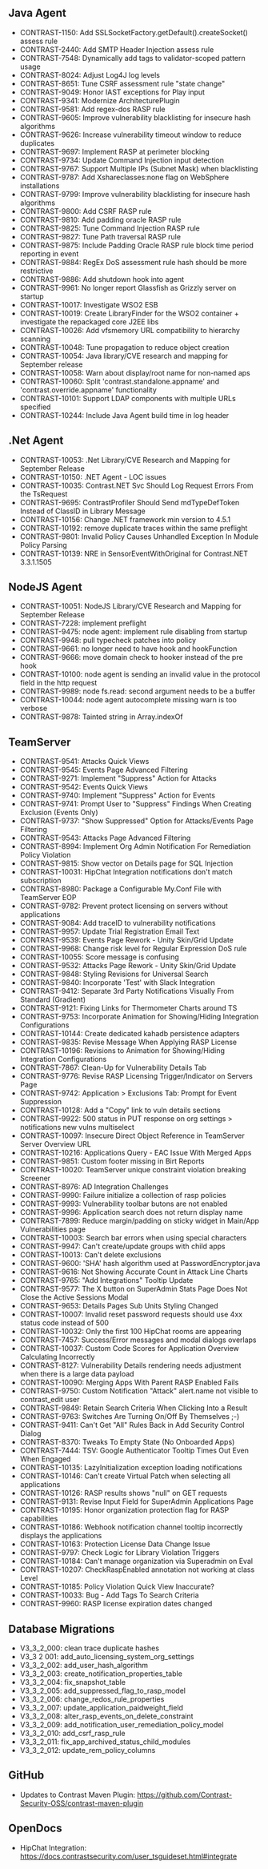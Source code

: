 <!--
title: "Contrast 3.3.2 - September 2016"
description: "Contrast 3.3.2 September 2016"
tags: "3.3.2 September Release Notes"
-->

## Java Agent
* CONTRAST-1150: Add SSLSocketFactory.getDefault().createSocket() assess rule
* CONTRAST-2440: Add SMTP Header Injection assess rule
* CONTRAST-7548: Dynamically add tags to validator-scoped pattern usage
* CONTRAST-8024: Adjust Log4J log levels
* CONTRAST-8651: Tune CSRF assessment rule "state change" 
* CONTRAST-9049: Honor IAST exceptions for Play input
* CONTRAST-9341: Modernize ArchitecturePlugin
* CONTRAST-9581: Add regex-dos RASP rule
* CONTRAST-9605: Improve vulnerability blacklisting for insecure hash algorithms
* CONTRAST-9626: Increase vulnerability timeout window to reduce duplicates
* CONTRAST-9697: Implement RASP at perimeter blocking
* CONTRAST-9734: Update Command Injection input detection
* CONTRAST-9767: Support Multiple IPs (Subnet Mask) when blacklisting
* CONTRAST-9787: Add Xshareclasses:none flag on WebSphere installations
* CONTRAST-9799: Improve vulnerability blacklisting for insecure hash algorithms
* CONTRAST-9800: Add CSRF RASP rule
* CONTRAST-9810: Add padding oracle RASP rule
* CONTRAST-9825: Tune Command Injection RASP rule
* CONTRAST-9827: Tune Path traversal RASP rule
* CONTRAST-9875: Include Padding Oracle RASP rule block time period reporting in event
* CONTRAST-9884: RegEx DoS assessment rule hash should be more restrictive
* CONTRAST-9886: Add shutdown hook into agent
* CONTRAST-9961: No longer report Glassfish as Grizzly server on startup
* CONTRAST-10017: Investigate WSO2 ESB
* CONTRAST-10019: Create LibraryFinder for the WSO2 container + investigate the repackaged core J2EE libs
* CONTRAST-10026: Add vfsmemory URL compatibility to hierarchy scanning
* CONTRAST-10048: Tune propagation to reduce object creation
* CONTRAST-10054: Java library/CVE research and mapping for September release
* CONTRAST-10058: Warn about display/root name for non-named aps
* CONTRAST-10060: Split 'contrast.standalone.appname' and 'contrast.override.appname' functionality
* CONTRAST-10101: Support LDAP components with multiple URLs specified
* CONTRAST-10244: Include Java Agent build time in log header


## .Net Agent
* CONTRAST-10053: .Net Library/CVE Research and Mapping for September Release
* CONTRAST-10150: .NET Agent - LOC issues
* CONTRAST-10035: Contrast.NET Svc Should Log Request Errors From the TsRequest
* CONTRAST-9695: ContrastProfiler Should Send mdTypeDefToken Instead of ClassID in Library Message
* CONTRAST-10156: Change .NET framework min version to 4.5.1 
* CONTRAST-10192: remove duplicate traces within the same preflight
* CONTRAST-9801: Invalid Policy Causes Unhandled Exception In Module Policy Parsing
* CONTRAST-10139: NRE in SensorEventWithOriginal for Contrast.NET 3.3.1.1505

## NodeJS Agent
* CONTRAST-10051: NodeJS Library/CVE Research and Mapping for September Release
* CONTRAST-7228: implement preflight
* CONTRAST-9475: node agent: implement rule disabling from startup
* CONTRAST-9948: pull typecheck patches into policy
* CONTRAST-9661: no longer need to have hook and hookFunction
* CONTRAST-9666: move domain check to hooker instead of the pre hook
* CONTRAST-10100: node agent is sending an invalid value in the protocol field in the http request
* CONTRAST-9989: node fs.read: second argument needs to be a buffer
* CONTRAST-10044: node agent autocomplete missing warn is too verbose 
* CONTRAST-9878: Tainted string in Array.indexOf

## TeamServer
* CONTRAST-9541: Attacks Quick Views
* CONTRAST-9545: Events Page Advanced Filtering
* CONTRAST-9271: Implement "Suppress" Action for Attacks
* CONTRAST-9542: Events Quick Views
* CONTRAST-9740: Implement "Suppress" Action for Events
* CONTRAST-9741: Prompt User to "Suppress" Findings When Creating Exclusion (Events Only)
* CONTRAST-9737: "Show Suppressed" Option for Attacks/Events Page Filtering
* CONTRAST-9543: Attacks Page Advanced Filtering
* CONTRAST-8994: Implement Org Admin Notification For Remediation Policy Violation
* CONTRAST-9815: Show vector on Details page for SQL Injection
* CONTRAST-10031: HipChat Integration notifications don't match subscription
* CONTRAST-8980: Package a Configurable My.Conf File with TeamServer EOP
* CONTRAST-9782: Prevent protect licensing on servers without applications
* CONTRAST-9084: Add traceID to vulnerability notifications
* CONTRAST-9957: Update Trial Registration Email Text
* CONTRAST-9539: Events Page Rework - Unity Skin/Grid Update
* CONTRAST-9968: Change risk level for Regular Expression DoS rule
* CONTRAST-10055: Score message is confusing
* CONTRAST-9532: Attacks Page Rework - Unity Skin/Grid Update
* CONTRAST-9848: Styling Revisions for Universal Search
* CONTRAST-9840: Incorporate 'Test' with Slack Integration
* CONTRAST-9412: Separate 3rd Party Notifications Visually From Standard (Gradient)
* CONTRAST-9121: Fixing Links for Thermometer Charts around TS
* CONTRAST-9753: Incorporate Animation for Showing/Hiding Integration Configurations
* CONTRAST-10144: Create dedicated kahadb persistence adapters
* CONTRAST-9835: Revise Message When Applying RASP License
* CONTRAST-10196: Revisions to Animation for Showing/Hiding Integration Configurations
* CONTRAST-7867: Clean-Up for Vulnerability Details Tab
* CONTRAST-9776: Revise RASP Licensing Trigger/Indicator on Servers Page
* CONTRAST-9742: Application > Exclusions Tab: Prompt for Event Suppression
* CONTRAST-10128: Add a "Copy" link to vuln details sections
* CONTRAST-9922: 500 status in PUT response on org settings > notifications new vulns multiselect
* CONTRAST-10097: Insecure Direct Object Reference in TeamServer Server Overview URL
* CONTRAST-10216: Applications Query - EAC Issue With Merged Apps
* CONTRAST-9851: Custom footer missing in Birt Reports
* CONTRAST-10020: TeamServer unique constraint violation breaking Screener
* CONTRAST-8976: AD Integration Challenges
* CONTRAST-9990: Failure initialize a collection of rasp policies
* CONTRAST-9993: Vulnerability toolbar butons are not enabled
* CONTRAST-9996: Application search does not return display name
* CONTRAST-7899: Reduce margin/padding on sticky widget in Main/App Vulnerabilities page
* CONTRAST-10003: Search bar errors when using special characters
* CONTRAST-9947: Can't create/update groups with child apps
* CONTRAST-10013: Can't delete exclusions
* CONTRAST-9600: 'SHA' hash algorithm used at PasswordEncryptor.java
* CONTRAST-9616: Not Showing Accurate Count in Attack Line Charts
* CONTRAST-9765: "Add Integrations" Tooltip Update
* CONTRAST-9577: The X button on SuperAdmin Stats Page Does Not Close the Active Sessions Modal
* CONTRAST-9653: Details Pages Sub Units Styling Changed
* CONTRAST-10007: Invalid reset password requests should use 4xx status code instead of 500
* CONTRAST-10032: Only the first 100 HipChat rooms are appearing
* CONTRAST-7457: Success/Error messages and modal dialogs overlaps
* CONTRAST-10037: Custom Code Scores for Application Overview Calculating Incorrectly 
* CONTRAST-8127: Vulnerability Details rendering needs adjustment when there is a large data payload
* CONTRAST-10090: Merging Apps With Parent RASP Enabled Fails
* CONTRAST-9750: Custom Notification "Attack" alert.name not visible to contrast_edit user
* CONTRAST-9849: Retain Search Criteria When Clicking Into a Result
* CONTRAST-9763: Switches Are Turning On/Off By Themselves ;-)
* CONTRAST-9411: Can't Get "All" Rules Back in Add Security Control Dialog
* CONTRAST-8370: Tweaks To Empty State (No Onboarded Apps)
* CONTRAST-7444: TSV: Google Authenticator Tooltip Times Out Even When Engaged
* CONTRAST-10135: LazyInitialization exception loading notifications
* CONTRAST-10146: Can't create Virtual Patch when selecting all applications
* CONTRAST-10126: RASP results shows "null" on GET requests
* CONTRAST-9131: Revise Input Field for SuperAdmin Applications Page 
* CONTRAST-10195: Honor organization protection flag for RASP capabilities
* CONTRAST-10186: Webhook notification channel tooltip incorrectly displays the applications
* CONTRAST-10163: Protection License Data Change Issue
* CONTRAST-9797: Check Logic for Library Violation Triggers
* CONTRAST-10184: Can't manage organization via Superadmin on Eval
* CONTRAST-10207: CheckRaspEnabled annotation not working at class Level
* CONTRAST-10185: Policy Violation Quick View Inaccurate?
* CONTRAST-10033: Bug - Add Tags To Search Criteria
* CONTRAST-9960: RASP license expiration dates changed


## Database Migrations
* V3_3_2_000: clean trace duplicate hashes
* V3_3 2 001: add_auto_licensing_system_org_settings
* V3_3_2_002: add_user_hash_algorithm
* V3_3_2_003: create_notification_properties_table
* V3_3_2_004: fix_snapshot_table
* V3_3_2_005: add_suppressed_flag_to_rasp_model
* V3_3_2_006: change_redos_rule_properties
* V3_3_2_007: update_application_paidweight_field
* V3_3_2_008: alter_rasp_events_on_delete_constraint
* V3_3_2_009: add_notification_user_remediation_policy_model
* V3_3_2_010: add_csrf_rasp_rule
* V3_3_2_011: fix_app_archived_status_child_modules
* V3_3_2_012: update_rem_policy_columns


## GitHub
* Updates to Contrast Maven Plugin: https://github.com/Contrast-Security-OSS/contrast-maven-plugin

## OpenDocs
* HipChat Integration: https://docs.contrastsecurity.com/user_tsguideset.html#integrate

